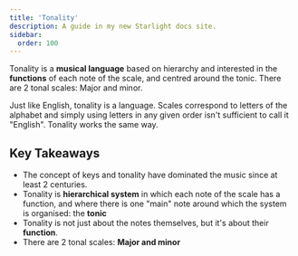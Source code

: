 ```yaml
---
title: 'Tonality'
description: A guide in my new Starlight docs site.
sidebar:
  order: 100
---
```

Tonality is a **musical language** based on hierarchy and interested in the **functions** of each note of the scale, and centred around the tonic. There are 2 tonal scales: Major and minor.

Just like English, tonality is a language. Scales correspond to letters of the alphabet and simply using letters in any given order isn't sufficient to call it "English". Tonality works the same way.

## Key Takeaways

- The concept of keys and tonality have dominated the music since at least 2 centuries.
- Tonality is **hierarchical system** in which each note of the scale has a function, and where there is one "main" note around which the system is organised: the **tonic**
- Tonality is not just about the notes themselves, but it's about their **function**.
- There are 2 tonal scales: **Major and minor**
